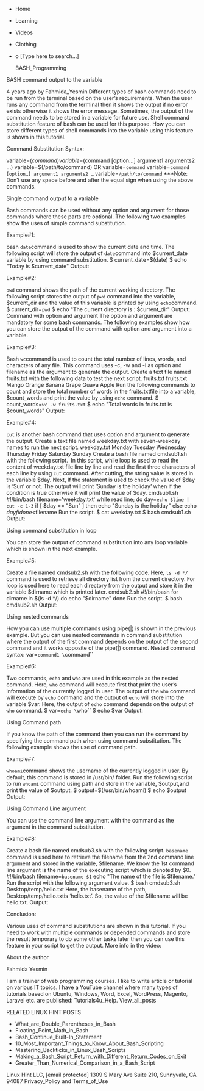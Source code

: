 




















































* Home
* Learning
* Videos
* Clothing
*
  o [Type here to search...]


   BASH_Programming


BASH command output to the variable

4 years ago
by Fahmida_Yesmin
Different types of bash commands need to be run from the terminal based on the
user’s requirements. When the user runs any command from the terminal then it
shows the output if no error exists otherwise it shows the error message.
Sometimes, the output of the command needs to be stored in a variable for
future use. Shell command substitution feature of bash can be used for this
purpose. How you can store different types of shell commands into the variable
using this feature is shown in this tutorial.


Command Substitution Syntax:

variable=$(command)
variable=$(command [option…] argument1 arguments2 …)
variable=$(/path/to/command)
OR
variable=`command`
variable=`command [option…] argument1 arguments2 …`
variable=`/path/to/command`
***Note: Don’t use any space before and after the equal sign when using the
above commands.

Single command output to a variable

Bash commands can be used without any option and argument for those commands
where these parts are optional. The following two examples show the uses of
simple command substitution.

Example#1:

bash `date`command is used to show the current date and time. The following
script will store the output of `date`command into $current_date variable by
using command substitution.
$ current_date=$(date)
$ echo "Today is $current_date"
Output:

Example#2:

`pwd` command shows the path of the current working directory. The following
script stores the output of `pwd` command into the variable, $current_dir and
the value of this variable is printed by using `echo`command.
$ current_dir=`pwd`
$ echo "The current directory is : $current_dir"
Output:
Command with option and argument
The option and argument are mandatory for some bash commands. The following
examples show how you can store the output of the command with option and
argument into a variable.

Example#3:

Bash `wc`command is used to count the total number of lines, words, and
characters of any file. This command uses -c, -w and -l as option and filename
as the argument to generate the output. Create a text file named fruits.txt
with the following data to test the next script.
fruits.txt
fruits.txt
Mango
Orange
Banana
Grape
Guava
Apple
Run the following commands to count and store the total number of words in the
fruits.txtfile into a variable, $count_words and print the value by using
`echo` command.
$ count_words=`wc -w fruits.txt`
$ echo "Total words in fruits.txt is $count_words"
Output:

Example#4:

`cut` is another bash command that uses option and argument to generate the
output. Create a text file named weekday.txt with seven-weekday names to run
the next script.
weekday.txt
Monday
Tuesday
Wednesday
Thursday
Friday
Saturday
Sunday
Create a bash file named cmdsub1.sh with the following script.  In this script,
while loop is used to read the content of weekday.txt file line by line and
read the first three characters of each line by using `cut` command. After
cutting, the string value is stored in the variable $day. Next, If the
statement is used to check the value of $day is ‘Sun’ or not. The output will
print ‘Sunday is the holiday‘ when if the condition is true otherwise it will
print the value of $day.
cmdsub1.sh
#!/bin/bash
filename='weekday.txt'
while read line; do
day=`echo $line | cut -c 1-3`
if [ $day == "Sun" ]
then
echo "Sunday is the holiday"
else
echo $day
fi
done<$filename
Run the script.
$ cat weekday.txt
$ bash cmdsub1.sh
Output:

Using command substitution in loop

You can store the output of command substitution into any loop variable which
is shown in the next example.

Example#5:

Create a file named cmdsub2.sh with the following code. Here, `ls -d */
` command is used to retrieve all directory list from the current directory.
For loop is used here to read each directory from the output and store it in
the variable $dirname which is printed later.
cmdsub2.sh
#!/bin/bash
for dirname in $(ls -d */)
do
echo "$dirname"
done
Run the script.
$ bash cmdsub2.sh
Output:

Using nested commands

How you can use multiple commands using pipe(|) is shown in the previous
example. But you can use nested commands in command substitution where the
output of the first command depends on the output of the second command and it
works opposite of the pipe(|) command.
Nested command syntax:
var=`command1 \`command\``

Example#6:

Two commands, `echo` and `who` are used in this example as the nested command.
Here, `who` command will execute first that print the user’s information of the
currently logged in user. The output of the `who` command will execute by
`echo` command and the output of `echo` will store into the variable $var.
Here, the output of `echo` command depends on the output of `who` command.
$ var=`echo \`who\``
$ echo $var
Output:

Using Command path

If you know the path of the command then you can run the command by specifying
the command path when using command substitution. The following example shows
the use of command path.

Example#7:

`whoami`command shows the username of the currently logged in user. By default,
this command is stored in /usr/bin/ folder. Run the following script to run
`whoami` command using path and store in the variable, $output,and print the
value of $output.
$ output=$(/usr/bin/whoami)
$ echo $output
Output:

Using Command Line argument

You can use the command line argument with the command as the argument in the
command substitution.

Example#8:

Create a bash file named cmdsub3.sh with the following script. `basename`
command is used here to retrieve the filename from the 2nd command line
argument and stored in the variable, $filename. We know the 1st command line
argument is the name of the executing script which is denoted by $0.
#!/bin/bash
filename=`basename $1`
echo "The name of the file is $filename."
Run the script with the following argument value.
$ bash cmdsub3.sh Desktop/temp/hello.txt
Here, the basename of the path, Desktop/temp/hello.txtis ‘hello.txt’. So, the
value of the $filename will be hello.txt.
Output:

Conclusion:

Various uses of command substitutions are shown in this tutorial. If you need
to work with multiple commands or depended commands and store the result
temporary to do some other tasks later then you can use this feature in your
script to get the output.
More info in the video:



About the author


Fahmida Yesmin

I am a trainer of web programming courses. I like to write article or tutorial
on various IT topics. I have a YouTube channel where many types of tutorials
based on Ubuntu, Windows, Word, Excel, WordPress, Magento, Laravel etc. are
published: Tutorials4u_Help.
View_all_posts

RELATED LINUX HINT POSTS


* What_are_Double_Parentheses_in_Bash
* Floating_Point_Math_in_Bash
* Bash_Continue_Built-In_Statement
* 10_Most_Important_Things_to_Know_About_Bash_Scripting
* Mastering_Backticks_in_Linux_Bash_Scripts
* Making_a_Bash_Script_Return_with_Different_Return_Codes_on_Exit
* Greater_Than_Numerical_Comparison_in_a_Bash_Script

Linux Hint LLC, [email protected]
1309 S Mary Ave Suite 210, Sunnyvale, CA 94087
 Privacy_Policy and Terms_of_Use
